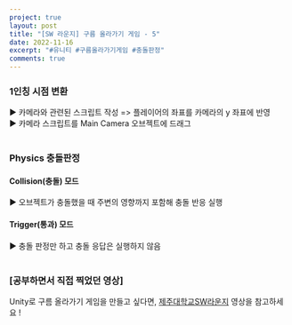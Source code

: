 ```yaml
---
project: true
layout: post
title: "[SW 라운지] 구름 올라가기 게임 - 5"
date: 2022-11-16
excerpt: "#유니티 #구름올라가기게임 #충돌판정"
comments: true
---
```


### 1인칭 시점 변환 <br>
▶️ 카메라와 관련된 스크립트 작성 => 플레이어의 좌표를 카메라의 y 좌표에 반영 <br>
▶️ 카메라 스크립트를 Main Camera 오브젝트에 드래그 <br>
<br>
### Physics 충돌판정<br>
#### Collision(충돌) 모드
▶️ 오브젝트가 충돌했을 때 주변의 영향까지 포함해 충돌 반응 실행 <br>
#### Trigger(통과) 모드
▶️ 충돌 판정만 하고 충돌 응답은 실행하지 않음 <br>
<br>

### [공부하면서 직접 찍었던 영상]

Unity로 구름 올라가기 게임을 만들고 싶다면, [제주대학교SW라운지](https://www.youtube.com/watch?v=MHtvIDYdmsA&list=PLkb1-AwKYLZYTBmsm5oS0nR3pQDM5sNIv&index=10) 영상을 참고하세요 !

